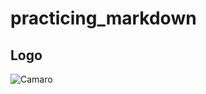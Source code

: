 # practicing_markdown


## Logo ##
![Camaro](https://38.media.tumblr.com/73dd45a268c3d40a392785c7d2ac7c43/tumblr_nf40li041u1qg7mgao1_1280.gif)

